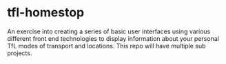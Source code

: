 # tfl-homestop
An exercise into creating a series of basic user interfaces using various different front end technologies to display information about your personal TfL modes of transport and locations. This repo will have multiple sub projects.
